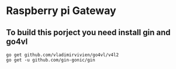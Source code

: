 # Raspberry pi Gateway
## To build this porject you need install gin and go4vl
```
go get github.com/vladimirvivien/go4vl/v4l2
go get -u github.com/gin-gonic/gin

```